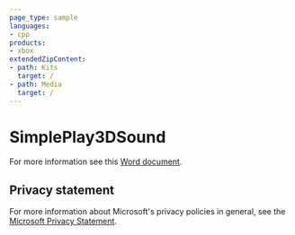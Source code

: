 ```yaml
---
page_type: sample
languages:
- cpp
products:
- xbox
extendedZipContent:
- path: Kits
  target: /
- path: Media
  target: /
---
```


# SimplePlay3DSound

For more information see this [Word document](https://github.com/microsoft/Xbox-GDK-Samples/blob/main/Samples/Audio/SimplePlay3DSound/Readme.docx).

## Privacy statement

For more information about Microsoft's privacy policies in general, see the [Microsoft Privacy Statement](https://privacy.microsoft.com/privacystatement/).
